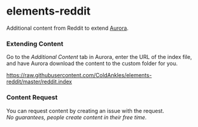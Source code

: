 # elements-reddit
Additional content from Reddit to extend [Aurora](http://www.aurorabuilder.com "Aurora Website").

### Extending Content
Go to the _Additional Content_ tab in Aurora, enter the URL of the index file, and have Aurora download the content to the custom folder for you.

https://raw.githubusercontent.com/ColdAnkles/elements-reddit/master/reddit.index

### Content Request
You can request content by creating an issue with the request.
<br>
_No guarantees, people create content in their free time._
